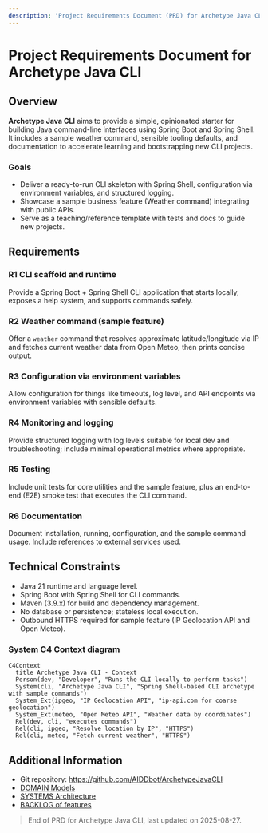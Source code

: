 ```yaml
---
description: 'Project Requirements Document (PRD) for Archetype Java CLI'
---
```


# Project Requirements Document for Archetype Java CLI

## Overview

**Archetype Java CLI** aims to provide a simple, opinionated starter for building Java command-line interfaces using Spring Boot and Spring Shell. It includes a sample weather command, sensible tooling defaults, and documentation to accelerate learning and bootstrapping new CLI projects.

### Goals 

- Deliver a ready-to-run CLI skeleton with Spring Shell, configuration via environment variables, and structured logging.
- Showcase a sample business feature (Weather command) integrating with public APIs.
- Serve as a teaching/reference template with tests and docs to guide new projects.

## Requirements

### R1 CLI scaffold and runtime

Provide a Spring Boot + Spring Shell CLI application that starts locally, exposes a help system, and supports commands safely.

### R2 Weather command (sample feature)

Offer a `weather` command that resolves approximate latitude/longitude via IP and fetches current weather data from Open Meteo, then prints concise output.

### R3 Configuration via environment variables

Allow configuration for things like timeouts, log level, and API endpoints via environment variables with sensible defaults.

### R4 Monitoring and logging

Provide structured logging with log levels suitable for local dev and troubleshooting; include minimal operational metrics where appropriate.

### R5 Testing

Include unit tests for core utilities and the sample feature, plus an end-to-end (E2E) smoke test that executes the CLI command.

### R6 Documentation

Document installation, running, configuration, and the sample command usage. Include references to external services used.

## Technical Constraints

- Java 21 runtime and language level.
- Spring Boot with Spring Shell for CLI commands.
- Maven (3.9.x) for build and dependency management.
- No database or persistence; stateless local execution.
- Outbound HTTPS required for sample feature (IP Geolocation API and Open Meteo).

### System C4 Context diagram

```mermaid
C4Context
  title Archetype Java CLI - Context
  Person(dev, "Developer", "Runs the CLI locally to perform tasks")
  System(cli, "Archetype Java CLI", "Spring Shell-based CLI archetype with sample commands")
  System_Ext(ipgeo, "IP Geolocation API", "ip-api.com for coarse geolocation")
  System_Ext(meteo, "Open Meteo API", "Weather data by coordinates")
  Rel(dev, cli, "executes commands")
  Rel(cli, ipgeo, "Resolve location by IP", "HTTPS")
  Rel(cli, meteo, "Fetch current weather", "HTTPS")
```

## Additional Information

- Git repository: https://github.com/AIDDbot/ArchetypeJavaCLI
- [DOMAIN Models](./DOMAIN.md)
- [SYSTEMS Architecture](./SYSTEMS.md)
- [BACKLOG of features](./BACKLOG.md)

> End of PRD for Archetype Java CLI, last updated on 2025-08-27.
